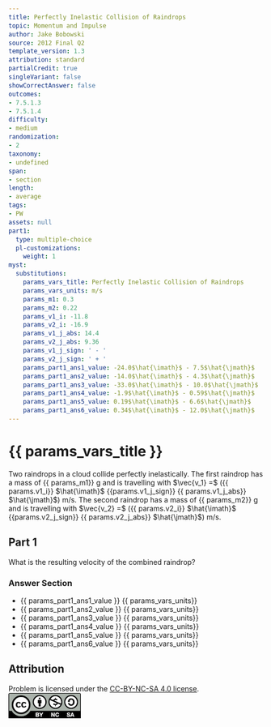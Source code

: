 ```yaml
---
title: Perfectly Inelastic Collision of Raindrops
topic: Momentum and Impulse
author: Jake Bobowski
source: 2012 Final Q2
template_version: 1.3
attribution: standard
partialCredit: true
singleVariant: false
showCorrectAnswer: false
outcomes:
- 7.5.1.3
- 7.5.1.4
difficulty:
- medium
randomization:
- 2
taxonomy:
- undefined
span:
- section
length:
- average
tags:
- PW
assets: null
part1:
  type: multiple-choice
  pl-customizations:
    weight: 1
myst:
  substitutions:
    params_vars_title: Perfectly Inelastic Collision of Raindrops
    params_vars_units: m/s
    params_m1: 0.3
    params_m2: 0.22
    params_v1_i: -11.8
    params_v2_i: -16.9
    params_v1_j_abs: 14.4
    params_v2_j_abs: 9.36
    params_v1_j_sign: ' - '
    params_v2_j_sign: ' + '
    params_part1_ans1_value: -24.0$\hat{\imath}$ - 7.5$\hat{\jmath}$
    params_part1_ans2_value: -14.0$\hat{\imath}$ - 4.3$\hat{\jmath}$
    params_part1_ans3_value: -33.0$\hat{\imath}$ - 10.0$\hat{\jmath}$
    params_part1_ans4_value: -1.9$\hat{\imath}$ - 0.59$\hat{\jmath}$
    params_part1_ans5_value: 0.19$\hat{\imath}$ - 6.6$\hat{\jmath}$
    params_part1_ans6_value: 0.34$\hat{\imath}$ - 12.0$\hat{\jmath}$
---
```

# {{ params_vars_title }}
Two raindrops in a cloud collide perfectly inelastically. The first raindrop has a mass of {{ params_m1}} g and is travelling with $\vec{v_1} =$ ({{ params.v1_i}} $\hat{\imath}$ {{params.v1_j_sign}} {{ params.v1_j_abs}} $\hat{\jmath}$) m/s.
The second raindrop has a mass of {{ params_m2}} g and is travelling with $\vec{v_2} =$ ({{ params.v2_i}} $\hat{\imath}$ {{params.v2_j_sign}} {{ params.v2_j_abs}} $\hat{\jmath}$) m/s.

## Part 1

What is the resulting velocity of the combined raindrop?

### Answer Section

- {{ params_part1_ans1_value }} {{ params_vars_units}}
- {{ params_part1_ans2_value }} {{ params_vars_units}}
- {{ params_part1_ans3_value }} {{ params_vars_units}}
- {{ params_part1_ans4_value }} {{ params_vars_units}}
- {{ params_part1_ans5_value }} {{ params_vars_units}}
- {{ params_part1_ans6_value }} {{ params_vars_units}}

## Attribution

Problem is licensed under the [CC-BY-NC-SA 4.0 license](https://creativecommons.org/licenses/by-nc-sa/4.0/).<br> ![The Creative Commons 4.0 license requiring attribution-BY, non-commercial-NC, and share-alike-SA license.](https://raw.githubusercontent.com/firasm/bits/master/by-nc-sa.png)